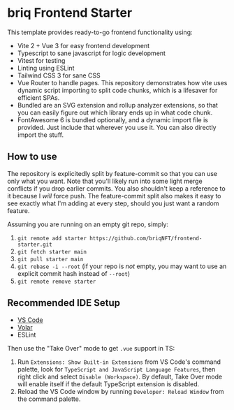 # briq Frontend Starter

This template provides ready-to-go frontend functionality using:
- Vite 2 + Vue 3 for easy frontend development
- Typescript to sane javascript for logic development
- Vitest for testing
- Linting using ESLint
- Tailwind CSS 3 for sane CSS
- Vue Router to handle pages. This repository demonstrates how vite uses dynamic script importing to split code chunks, which is a lifesaver for efficient SPAs.
- Bundled are an SVG extension and rollup analyzer extensions, so that you can easily figure out which library ends up in what code chunk.
- FontAwesome 6 is bundled optionally, and a dynamic import file is provided. Just include that wherever you use it. You can also directly import the stuff.

## How to use

The repository is explicitedly split by feature-commit so that you can use only what you want. Note that you'll likely run into some light merge conflicts if you drop earlier commits. You also shouldn't keep a reference to it because I _will_ force push.
The feature-commit split also makes it easy to see exactly what I'm adding at every step, should you just want a random feature.

Assuming you are running on an empty git repo, simply:
1. `git remote add starter https://github.com/briqNFT/frontend-starter.git`
2. `git fetch starter main`
3. `git pull starter main`
4. `git rebase -i --root` (if your repo is _not_ empty, you may want to use an explicit commit hash instead of `--root`)
5. `git remote remove starter`

## Recommended IDE Setup

- [VS Code](https://code.visualstudio.com/)
- [Volar](https://marketplace.visualstudio.com/items?itemName=johnsoncodehk.volar)
- ESLint

Then use the "Take Over" mode to get `.vue` support in TS: 
1. Run `Extensions: Show Built-in Extensions` from VS Code's command palette, look for `TypeScript and JavaScript Language Features`, then right click and select `Disable (Workspace)`. By default, Take Over mode will enable itself if the default TypeScript extension is disabled.
2. Reload the VS Code window by running `Developer: Reload Window` from the command palette.
